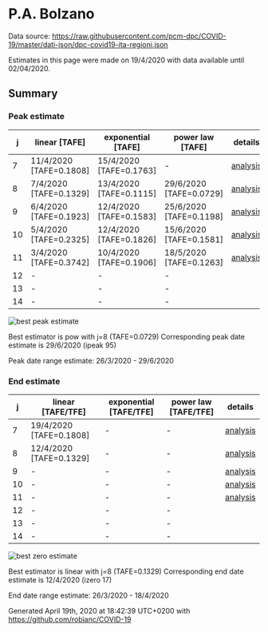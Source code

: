 # P.A. Bolzano


Data source: https://raw.githubusercontent.com/pcm-dpc/COVID-19/master/dati-json/dpc-covid19-ita-regioni.json

Estimates in this page were made on 19/4/2020 with data available until 02/04/2020.


## Summary 

### Peak estimate 
|j|linear [TAFE]|exponential [TAFE]|power law [TAFE]|details|
|---|----|-----------|---------|-------|
|7|11/4/2020 [TAFE=0.1808]|15/4/2020 [TAFE=0.1763]|-|[analysis](COVID-19_p.a._bolzano_j7_2020-04-02.md)|
|8|7/4/2020 [TAFE=0.1329]|13/4/2020 [TAFE=0.1115]|29/6/2020 [TAFE=0.0729]|[analysis](COVID-19_p.a._bolzano_j8_2020-04-02.md)|
|9|6/4/2020 [TAFE=0.1923]|12/4/2020 [TAFE=0.1583]|25/6/2020 [TAFE=0.1198]|[analysis](COVID-19_p.a._bolzano_j9_2020-04-02.md)|
|10|5/4/2020 [TAFE=0.2325]|12/4/2020 [TAFE=0.1826]|15/6/2020 [TAFE=0.1581]|[analysis](COVID-19_p.a._bolzano_j10_2020-04-02.md)|
|11|3/4/2020 [TAFE=0.3742]|10/4/2020 [TAFE=0.1906]|18/5/2020 [TAFE=0.1263]|[analysis](COVID-19_p.a._bolzano_j11_2020-04-02.md)|
|12|-|-|-||
|13|-|-|-||
|14|-|-|-||

![best peak estimate](COVID-19_p.a._bolzano_j8_2020-04-02.png)

Best estimator is pow with j=8 (TAFE=0.0729)
Corresponding peak date estimate is 29/6/2020 (ipeak 95)


Peak date range estimate: 26/3/2020 - 29/6/2020

### End estimate 
|j|linear [TAFE/TFE]|exponential [TAFE/TFE]|power law [TAFE/TFE]|details|
|---|----|-----------|---------|-------|
|7|19/4/2020 [TAFE=0.1808]|-|-|[analysis](COVID-19_p.a._bolzano_j7_2020-04-02.md)|
|8|12/4/2020 [TAFE=0.1329]|-|-|[analysis](COVID-19_p.a._bolzano_j8_2020-04-02.md)|
|9|-|-|-|[analysis](COVID-19_p.a._bolzano_j9_2020-04-02.md)|
|10|-|-|-|[analysis](COVID-19_p.a._bolzano_j10_2020-04-02.md)|
|11|-|-|-|[analysis](COVID-19_p.a._bolzano_j11_2020-04-02.md)|
|12|-|-|-||
|13|-|-|-||
|14|-|-|-||

![best zero estimate](COVID-19_p.a._bolzano_j8_2020-04-02.png)

Best estimator is linear with j=8 (TAFE=0.1329)
Corresponding end date estimate is 12/4/2020 (izero 17)


End date range estimate: 26/3/2020 - 18/4/2020

Generated April 19th, 2020 at 18:42:39 UTC+0200 with https://github.com/robianc/COVID-19
